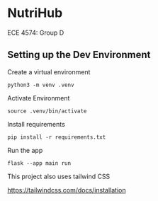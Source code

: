 # NutriHub
ECE 4574: Group D

## Setting up the Dev Environment
Create a virtual environment
```
python3 -m venv .venv
```
Activate Environment
```
source .venv/bin/activate
```
Install requirements
```
pip install -r requirements.txt
```
Run the app
```
flask --app main run
```

This project also uses tailwind CSS

https://tailwindcss.com/docs/installation 